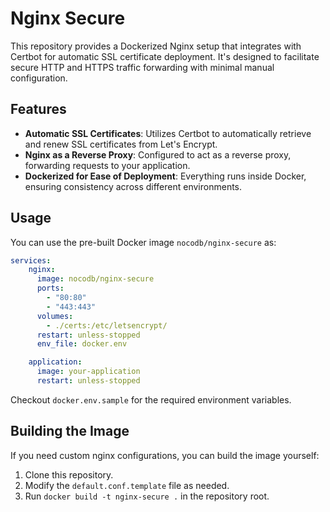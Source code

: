 # Nginx Secure

This repository provides a Dockerized Nginx setup that integrates with Certbot for automatic SSL certificate deployment. It's designed to facilitate secure HTTP and HTTPS traffic forwarding with minimal manual configuration.

## Features

- **Automatic SSL Certificates**: Utilizes Certbot to automatically retrieve and renew SSL certificates from Let's Encrypt.
- **Nginx as a Reverse Proxy**: Configured to act as a reverse proxy, forwarding requests to your application.
- **Dockerized for Ease of Deployment**: Everything runs inside Docker, ensuring consistency across different environments.

## Usage

You can use the pre-built Docker image `nocodb/nginx-secure` as: 

```yaml
services:
    nginx:
      image: nocodb/nginx-secure
      ports:
        - "80:80"
        - "443:443"
      volumes:
        - ./certs:/etc/letsencrypt/
      restart: unless-stopped
      env_file: docker.env

    application:
      image: your-application
      restart: unless-stopped
```

Checkout `docker.env.sample` for the required environment variables.

## Building the Image

If you need custom nginx configurations, you can build the image yourself:

1. Clone this repository.
2. Modify the `default.conf.template` file as needed.
3. Run `docker build -t nginx-secure .` in the repository root.
